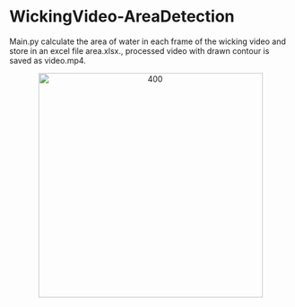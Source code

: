 # WickingVideo-AreaDetection
Main.py calculate the area of water in each frame of the wicking video and store in an excel file area.xlsx., processed video with drawn contour is saved as video.mp4.

<p align="center"> 
    <img src="./info/demo.gif" alt="400" width="400">
</p>
